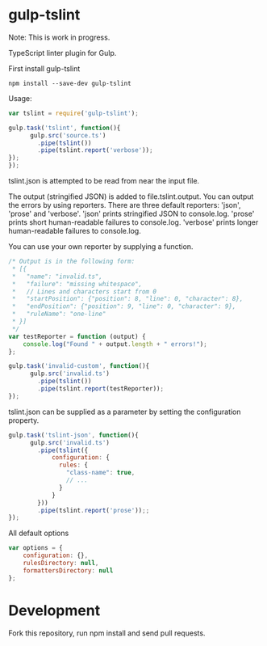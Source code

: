 gulp-tslint
=========

Note: This is work in progress.

TypeScript linter plugin for Gulp.


First install gulp-tslint
```shell
npm install --save-dev gulp-tslint
```


Usage:
```javascript
var tslint = require('gulp-tslint');

gulp.task('tslint', function(){
      gulp.src('source.ts')
        .pipe(tslint())
        .pipe(tslint.report('verbose'));
});
});
```

tslint.json is attempted to be read from near the input file.

The output (stringified JSON) is added to file.tslint.output.
You can output the errors by using reporters.
There are three default reporters: 'json', 'prose' and 'verbose'.
'json' prints stringified JSON to console.log.
'prose' prints short human-readable failures to console.log.
'verbose' prints longer human-readable failures to console.log.

You can use your own reporter by supplying a function.
```javascript
/* Output is in the following form:
 * [{
 *   "name": "invalid.ts",
 *   "failure": "missing whitespace",
 *   // Lines and characters start from 0
 *   "startPosition": {"position": 8, "line": 0, "character": 8},
 *   "endPosition": {"position": 9, "line": 0, "character": 9},
 *   "ruleName": "one-line"
 * }]
 */
var testReporter = function (output) {
    console.log("Found " + output.length + " errors!");
};

gulp.task('invalid-custom', function(){
      gulp.src('invalid.ts')
        .pipe(tslint())
        .pipe(tslint.report(testReporter));
});
```

tslint.json can be supplied as a parameter by setting the configuration property.
```javascript
gulp.task('tslint-json', function(){
      gulp.src('invalid.ts')
        .pipe(tslint({
            configuration: {
              rules: {
                "class-name": true,
                // ...
              }
            }
        }))
        .pipe(tslint.report('prose'));;
});
```

All default options
```javascript
var options = {
    configuration: {},
    rulesDirectory: null,
    formattersDirectory: null
};
```

Development
===========

Fork this repository, run npm install and send pull requests.